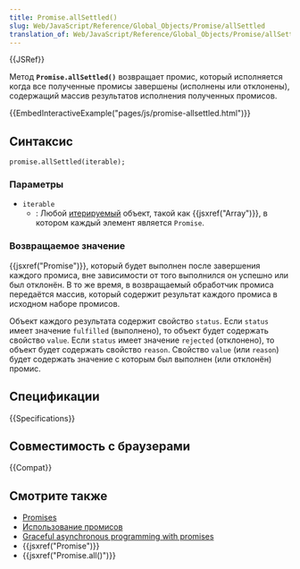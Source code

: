 ```yaml
---
title: Promise.allSettled()
slug: Web/JavaScript/Reference/Global_Objects/Promise/allSettled
translation_of: Web/JavaScript/Reference/Global_Objects/Promise/allSettled
---
```


{{JSRef}}

Метод **`Promise.allSettled()`** возвращает промис, который исполняется когда все полученные промисы завершены (исполнены или отклонены), содержащий массив результатов исполнения полученных промисов.

{{EmbedInteractiveExample("pages/js/promise-allsettled.html")}}

## Синтаксис

```
promise.allSettled(iterable);
```

### Параметры

- `iterable`
  - : Любой [итерируемый](/ru/docs/Web/JavaScript/Reference/Iteration_protocols) объект, такой как {{jsxref("Array")}}, в котором каждый элемент является `Promise`.

### Возвращаемое значение

{{jsxref("Promise")}}, который будет выполнен после завершения каждого промиса, вне зависимости от того выполнился он успешно или был отклонён. В то же время, в возвращаемый обработчик промиса передаётся массив, который содержит результат каждого промиса в исходном наборе промисов.

Объект каждого результата содержит свойство `status`. Если `status` имеет значение `fulfilled` (выполнено), то объект будет содержать свойство `value`. Если `status` имеет значение `rejected` (отклонено), то объект будет содержать свойство `reason`. Свойство `value` (или `reason`) будет содержать значение с которым был выполнен (или отклонён) промис.

## Спецификации

{{Specifications}}

## Совместимость с браузерами

{{Compat}}

## Смотрите также

- [Promises](/ru/docs/Archive/Add-ons/Techniques/Promises)
- [Использование промисов](/ru/docs/Web/JavaScript/Guide/Using_promises)
- [Graceful asynchronous programming with promises](/ru/docs/Learn/JavaScript/Asynchronous/Promises)
- {{jsxref("Promise")}}
- {{jsxref("Promise.all()")}}
